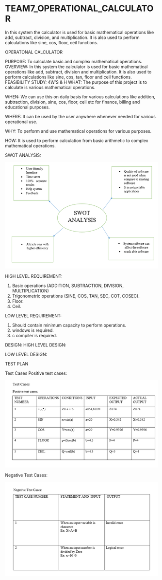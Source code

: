 # TEAM7_OPERATIONAL_CALCULATOR
In this system the calculator is used for basic mathematical operations like add, subtract, division, and multiplication. It is also used to perform calculations like sine, cos, floor, ceil functions.

OPERATONAL CALCULATOR

PURPOSE: To calculate basic and complex mathematical operations.
OVERVIEW: In this system the calculator is used for basic mathematical operations like add, subtract, division and multiplication. It is also used to perform calculations like sine, cos, tan, floor and ceil functions.
FEASIBILITY STUDY:
4W’S & H
WHAT:
The purpose of this project is to calculate is various mathematical operations.

WHEN:
We can use this on daily basis for various calculations like addition, subtraction, division, sine, cos, floor, ceil etc for finance, billing and educational purposes.

WHERE:
It can be used by the user anywhere whenever needed for various operational use.

WHY:
To perform and use mathematical operations for various purposes.

HOW:
It is used to perform calculation from basic arithmetic to complex mathematical operations. 

SWOT ANALYSIS:

![Alt Text](https://github.com/vishalroshanJ/TEAM7_OPERATIONAL_CALCULATOR/blob/main/swot.PNG)

HIGH LEVEL REQUIREMENT:
1)	Basic operations (ADDITION, SUBTRACTION, DIVISION, MULTIPLICATION)
2)	Trigonometric operations (SINE, COS, TAN, SEC, COT, COSEC).
3)	Floor.
4)	Ceil.

LOW LEVEL REQUIREMENT:
1)	Should contain minimum capacity to perform operations.
2)	windows is required.
3)	c compiler is required.           

DESIGN:
HIGH LEVEL DESIGN:
 












LOW LEVEL DESIGN:
 
TEST PLAN  

Test Cases
Positive test cases:

![Alt Text](https://github.com/vishalroshanJ/TEAM7_OPERATIONAL_CALCULATOR/blob/main/positive.PNG)

Negative Test Cases:

![Alt Text](https://github.com/vishalroshanJ/TEAM7_OPERATIONAL_CALCULATOR/blob/main/negative.PNG)


